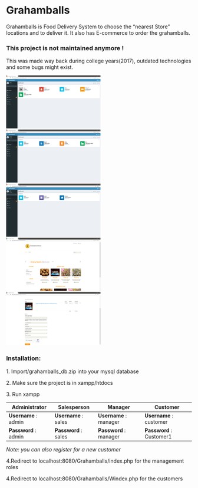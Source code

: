# Grahamballs
 Grahamballs is Food Delivery System to choose the “nearest Store” locations and to deliver it. It also has E-commerce to order the grahamballs.
 
 <h3> This project is not maintained anymore !</h3>
  <p>This was made way back during college years(2017), outdated technologies and some bugs might exist.</p>
 
 <p>
 <img src="https://github.com/kvntzn/Grahamballs/blob/master/screenshots/admin.png" width=256 height=144>
 <img src="https://github.com/kvntzn/Grahamballs/blob/master/screenshots/manager.png" width=256 height=144>
 <img src="https://github.com/kvntzn/Grahamballs/blob/master/screenshots/sales.png" width=256 height=144>
 
 <img src="https://github.com/kvntzn/Grahamballs/blob/master/screenshots/homeUI.png" width=256 height=144>
 <img src="https://github.com/kvntzn/Grahamballs/blob/master/screenshots/customer.png" width=256 height=144>
 
 </p>
 
 <h3>Installation:</h3>
<p>1. Import/grahamballs_db.zip into your mysql database</p> 
<p>2. Make sure the project is in xampp/htdocs</p> 
<p>3. Run xampp</p>
<table>
<thead>
<tr>
<th>Administrator</th>
<th>Salesperson</th>
<th>Manager</th>
<th>Customer</th>
</tr>
</thead>
<tbody>
<tr>
<td><strong>Username</strong> : admin</td>
<td><strong>Username</strong> : sales</td>
<td><strong>Username</strong> : manager</td>
<td><strong>Username</strong> : customer</td>

</tr>
<tr>
<td><strong>Password</strong> : admin</td>
<td><strong>Password</strong> : sales</td>
<td><strong>Password</strong> : manager</td>
<td><strong>Password</strong> : Customer1</td>
</tr>
</tbody>
</table>
<p><i>Note: you can also register for a new customer</i></p>

 <p>4.Redirect to localhost:8080/Grahamballs/index.php for the management roles</p>
 <p>4.Redirect to localhost:8080/Grahamballs/Windex.php for the customers</p>
